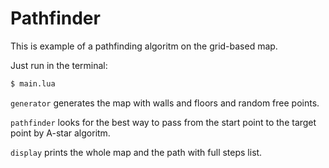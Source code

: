 # Pathfinder

This is example of a pathfinding algoritm on the grid-based map.

Just run in the terminal:
```bash
$ main.lua
```

`generator` generates the map with walls and floors and random free points.

`pathfinder` looks for the best way to pass from the start point to the target point by A-star algoritm.

`display` prints the whole map and the path with full steps list.
